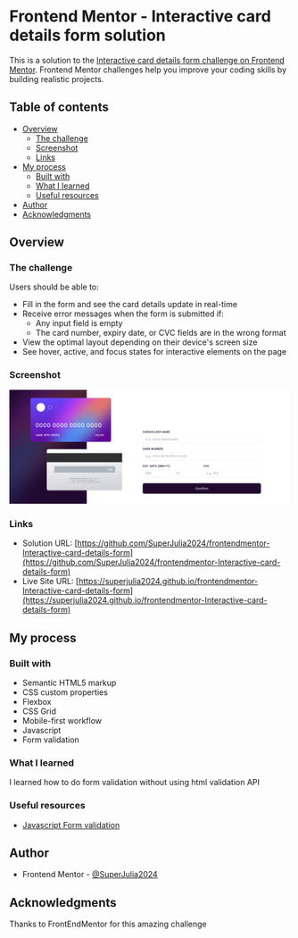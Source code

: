 # Frontend Mentor - Interactive card details form solution

This is a solution to the [Interactive card details form challenge on Frontend Mentor](https://www.frontendmentor.io/challenges/interactive-card-details-form-XpS8cKZDWw). Frontend Mentor challenges help you improve your coding skills by building realistic projects. 

## Table of contents

- [Overview](#overview)
  - [The challenge](#the-challenge)
  - [Screenshot](#screenshot)
  - [Links](#links)
- [My process](#my-process)
  - [Built with](#built-with)
  - [What I learned](#what-i-learned)
  - [Useful resources](#useful-resources)
- [Author](#author)
- [Acknowledgments](#acknowledgments)

## Overview

### The challenge

Users should be able to:

- Fill in the form and see the card details update in real-time
- Receive error messages when the form is submitted if:
  - Any input field is empty
  - The card number, expiry date, or CVC fields are in the wrong format
- View the optimal layout depending on their device's screen size
- See hover, active, and focus states for interactive elements on the page

### Screenshot

![](./screenshot.png)

### Links

- Solution URL: [https://github.com/SuperJulia2024/frontendmentor-Interactive-card-details-form](https://github.com/SuperJulia2024/frontendmentor-Interactive-card-details-form)
- Live Site URL: [https://superjulia2024.github.io/frontendmentor-Interactive-card-details-form](https://superjulia2024.github.io/frontendmentor-Interactive-card-details-form)

## My process

### Built with

- Semantic HTML5 markup
- CSS custom properties
- Flexbox
- CSS Grid
- Mobile-first workflow
- Javascript
- Form validation

### What I learned

I learned how to do form validation without using html validation API

### Useful resources

- [Javascript Form validation](https://www.freecodecamp.org/news/learn-javascript-form-validation-by-making-a-form/) 

## Author

- Frontend Mentor - [@SuperJulia2024](https://www.frontendmentor.io/profile/SuperJulia2024)

## Acknowledgments

Thanks to FrontEndMentor for this amazing challenge